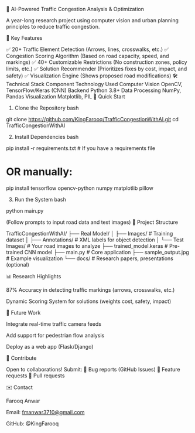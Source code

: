 🚦 AI-Powered Traffic Congestion Analysis & Optimization

A year-long research project using computer vision and urban planning principles to reduce traffic congestion.

📌 Key Features

✅ 20+ Traffic Element Detection (Arrows, lines, crosswalks, etc.)
✅ Congestion Scoring Algorithm (Based on road capacity, speed, and markings)
✅ 40+ Customizable Restrictions (No construction zones, policy limits, etc.)
✅ Solution Recommender (Prioritizes fixes by cost, impact, and safety)
✅ Visualization Engine (Shows proposed road modifications)
🛠️ Technical Stack
Component	Technology Used
Computer Vision	OpenCV, TensorFlow/Keras (CNN)
Backend	Python 3.8+
Data Processing	NumPy, Pandas
Visualization	Matplotlib, PIL
🚀 Quick Start
1. Clone the Repository
bash

git clone https://github.com/KingFarooq/TrafficCongestionWithAI.git
cd TrafficCongestionWithAI

2. Install Dependencies
bash

pip install -r requirements.txt  # If you have a requirements file
# OR manually:
pip install tensorflow opencv-python numpy matplotlib pillow

3. Run the System
bash

python main.py

(Follow prompts to input road data and test images)
📂 Project Structure

TrafficCongestionWithAI/
├── Real Model/
│   ├── Images/           # Training dataset
│   ├── Annotations/      # XML labels for object detection
│   └── Test Images/      # Your road images to analyze
├── trained_model.keras   # Pre-trained CNN model
├── main.py               # Core application
├── sample_output.jpg     # Example visualization
└── docs/                 # Research papers, presentations (optional)

📊 Research Highlights

87% Accuracy in detecting traffic markings (arrows, crosswalks, etc.)

Dynamic Scoring System for solutions (weights cost, safety, impact)

🎯 Future Work

Integrate real-time traffic camera feeds

Add support for pedestrian flow analysis

Deploy as a web app (Flask/Django)

🤝 Contribute

Open to collaborations! Submit:
🔹 Bug reports (GitHub Issues)
🔹 Feature requests
🔹 Pull requests

✉️ Contact

Farooq Anwar

Email: fmanwar3710@gmail.com

GitHub: @KingFarooq

